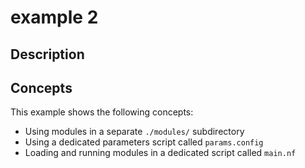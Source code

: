# example 2

## Description

## Concepts

This example shows the following concepts:

* Using modules in a separate `./modules/` subdirectory
* Using a dedicated parameters script called `params.config`
* Loading and running modules in a dedicated script called `main.nf`
